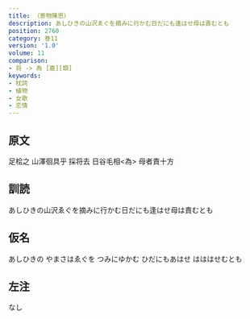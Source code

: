 ```yaml
---
title: （寄物陳思）
description: あしひきの山沢ゑぐを摘みに行かむ日だにも逢はせ母は責むとも
position: 2760
category: 巻11
version: '1.0'
volume: 11
comparison:
- 将 -> 為 [嘉][類]
keywords:
- 枕詞
- 植物
- 女歌
- 恋情
---
```


## 原文

足桧之 山澤徊具乎 採将去 日谷毛相<為> 母者責十方

## 訓読

あしひきの山沢ゑぐを摘みに行かむ日だにも逢はせ母は責むとも

## 仮名

あしひきの やまさはゑぐを つみにゆかむ ひだにもあはせ はははせむとも

## 左注

なし

